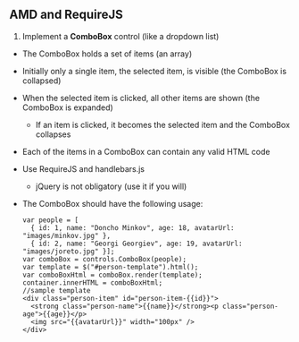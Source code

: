 ## AMD and RequireJS

1. Implement a **ComboBox** control (like a dropdown list)
 * The ComboBox holds a set of items (an array)
 * Initially only a single item, the selected item, is visible (the ComboBox is collapsed)
 * When the selected item is clicked, all other items are shown (the ComboBox is expanded)
   * If an item is clicked, it becomes the selected item and the ComboBox collapses
 * Each of the items in a ComboBox can contain any valid HTML code
 * Use RequireJS and handlebars.js
   * jQuery is not obligatory (use it if you will)
 * The ComboBox should have the following usage:
 
	```
	var people = [
	  { id: 1, name: "Doncho Minkov", age: 18, avatarUrl: "images/minkov.jpg" }, 
	  { id: 2, name: "Georgi Georgiev", age: 19, avatarUrl: "images/joreto.jpg" }];
	var comboBox = controls.ComboBox(people);
	var template = $("#person-template").html();
	var comboBoxHtml = comboBox.render(template);
	container.innerHTML = comboBoxHtml;
	//sample template
	<div class="person-item" id="person-item-{{id}}">
	  <strong class="person-name">{{name}}</strong><p class="person-age">{{age}}</p>
	  <img src="{{avatarUrl}}" width="100px" />
	</div>
	```